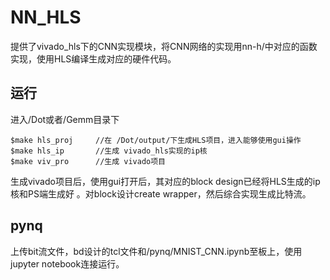 # NN_HLS
提供了vivado_hls下的CNN实现模块，将CNN网络的实现用nn-h/中对应的函数实现，使用HLS编译生成对应的硬件代码。

## 运行
进入/Dot或者/Gemm目录下
```
$make hls_proj     //在 /Dot/output/下生成HLS项目，进入能够使用gui操作
$make hls_ip       //生成 vivado_hls实现的ip核
$make viv_pro      //生成 vivado项目
```
生成vivado项目后，使用gui打开后，其对应的block design已经将HLS生成的ip核和PS端生成好
。对block设计create wrapper，然后综合实现生成比特流。

## pynq
上传bit流文件，bd设计的tcl文件和/pynq/MNIST_CNN.ipynb至板上，使用jupyter notebook连接运行。